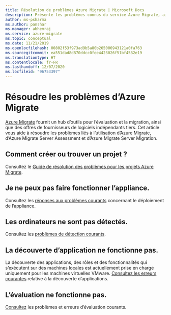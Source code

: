 ```yaml
---
title: Résolution de problèmes Azure Migrate | Microsoft Docs
description: Présente les problèmes connus du service Azure Migrate, ainsi que des conseils de dépannage pour les erreurs courantes.
author: ms-psharma
ms.author: panshar
ms.manager: abhemraj
ms.service: azure-migrate
ms.topic: conceptual
ms.date: 11/21/2019
ms.openlocfilehash: 00802f53f973ad9b5a80b265006943121a0fa763
ms.sourcegitcommit: ea551dad8d870ddcc0fee4423026f51bf4532e19
ms.translationtype: HT
ms.contentlocale: fr-FR
ms.lasthandoff: 12/07/2020
ms.locfileid: "96753397"
---
```

# <a name="troubleshoot-azure-migrate"></a>Résoudre les problèmes d’Azure Migrate

[Azure Migrate](migrate-services-overview.md) fournit un hub d’outils pour l’évaluation et la migration, ainsi que des offres de fournisseurs de logiciels indépendants tiers. Cet article vous aide à résoudre les problèmes liés à l’utilisation d’Azure Migrate, d’Azure Migrate Server Assessment et d’Azure Migrate Server Migration.

## <a name="how-do-i-create-or-find-a-project"></a>Comment créer ou trouver un projet ?

Consultez le [Guide de résolution des problèmes pour les projets Azure Migrate](troubleshoot-project.md).

## <a name="i-cant-get-the-appliance-working"></a>Je ne peux pas faire fonctionner l’appliance.

Consultez les [réponses aux problèmes courants](troubleshoot-appliance-discovery.md) concernant le déploiement de l’appliance.

## <a name="machines-arent-discovered"></a>Les ordinateurs ne sont pas détectés.

Consultez les [problèmes de détection courants](common-questions-discovery-assessment.md).

## <a name="app-discovery-isnt-working"></a>La découverte d’application ne fonctionne pas.

La découverte des applications, des rôles et des fonctionnalités qui s’exécutent sur des machines locales est actuellement prise en charge uniquement pour les machines virtuelles VMware. [Consultez les erreurs courantes](troubleshoot-appliance-discovery.md#common-app-discovery-errors) relative à la découverte d’applications.

## <a name="assessment-isnt-working"></a>L’évaluation ne fonctionne pas.

[Consultez](troubleshoot-assessment.md) les problèmes et erreurs d’évaluation courants.
